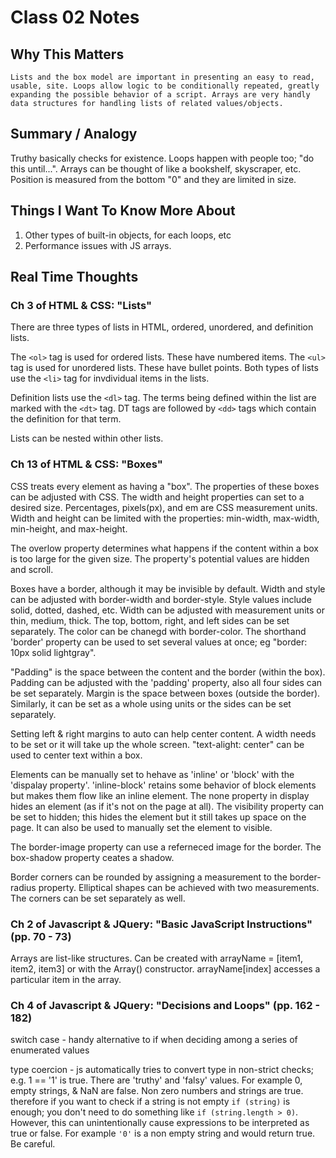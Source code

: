 # Class 02 Notes

## Why This Matters

    Lists and the box model are important in presenting an easy to read, usable, site. Loops allow logic to be conditionally repeated, greatly expanding the possible behavior of a script. Arrays are very handly data structures for handling lists of related values/objects.

## Summary / Analogy

Truthy basically checks for existence. Loops happen with people too; "do this until...". Arrays can be thought of like a bookshelf, skyscraper, etc. Position is measured from the bottom "0" and they are limited in size.

## Things I Want To Know More About

1. Other types of built-in objects, for each loops, etc
2. Performance issues with JS arrays.

## Real Time Thoughts

### Ch 3 of HTML & CSS: "Lists"

There are three types of lists in HTML, ordered, unordered, and definition lists.

The `<ol>` tag is used for ordered lists. These have numbered items. The `<ul>` tag is used for unordered lists. These have bullet points. Both types of lists use the `<li>` tag for invdividual items in the lists.

Definition lists use the `<dl>` tag. The terms being defined within the list are marked with the `<dt>` tag. DT tags are followed by `<dd>` tags which contain the definition for that term.

Lists can be nested within other lists.

### Ch 13 of HTML & CSS: "Boxes"

CSS treats every element as having a "box". The properties of these boxes can be adjusted with CSS. The width and height properties can set to a desired size. Percentages, pixels(px), and em are CSS measurement units. Width and height can be limited with the properties: min-width, max-width, min-height, and max-height. 

The overlow property determines what happens if the content within a box is too large for the given size. The property's potential values are hidden and scroll.

Boxes have a border, although it may be invisible by default. Width and style can be adjusted with border-width and border-style. Style values include solid, dotted, dashed, etc. Width can be adjusted with measurement units or thin, medium, thick. The top, bottom, right, and left sides can be set separately. The color can be chanegd with border-color. The shorthand 'border' property can be used to set several values at once; eg "border: 10px solid lightgray".

"Padding" is the space between the content and the border (within the box). Padding can be adjusted with the 'padding' property, also all four sides can be set separately. Margin is the space between boxes (outside the border). Similarly, it can be set as a whole using units or the sides can be set separately.

Setting left & right margins to auto can help center content. A width needs to be set or it will take up the whole screen. "text-alight: center" can be used to center text within a box.

Elements can be manually set to hehave as 'inline' or 'block' with the 'dispalay property'. 'inline-block' retains some behavior of block elements but makes them flow like an inline element. The none property in display hides an element (as if it's not on the page at all). The visibility property can be set to hidden; this hides the element but it still takes up space on the page. It can also be used to manually set the element to visible.

The border-image property can use a referneced image for the border. The box-shadow property ceates a shadow. 

Border corners can be rounded by assigning a measurement to the border-radius property. Elliptical shapes can be achieved with two measurements. The corners can be set separately as well.

### Ch 2 of Javascript & JQuery: "Basic JavaScript Instructions" (pp. 70 - 73)

Arrays are list-like structures. Can be created with arrayName = [item1, item2, item3] or with the Array() constructor. arrayName[index] accesses a particular item in the array. 

### Ch 4 of Javascript & JQuery: "Decisions and Loops" (pp. 162 - 182) 

switch case - handy alternative to if when deciding among a series of enumerated values

type coercion - js automatically tries to convert type in non-strict checks; e.g. 1 == '1' is true. There are 'truthy' and 'falsy' values. For example 0, empty strings, & NaN are false. Non zero numbers and strings are true. therefore if you want to check if a string is not empty `if (string)` is enough; you don't need to do something like `if (string.length > 0)`. However, this can unintentionally cause expressions to be interpreted as true or false. For example `'0'` is a non empty string and would return true. Be careful.